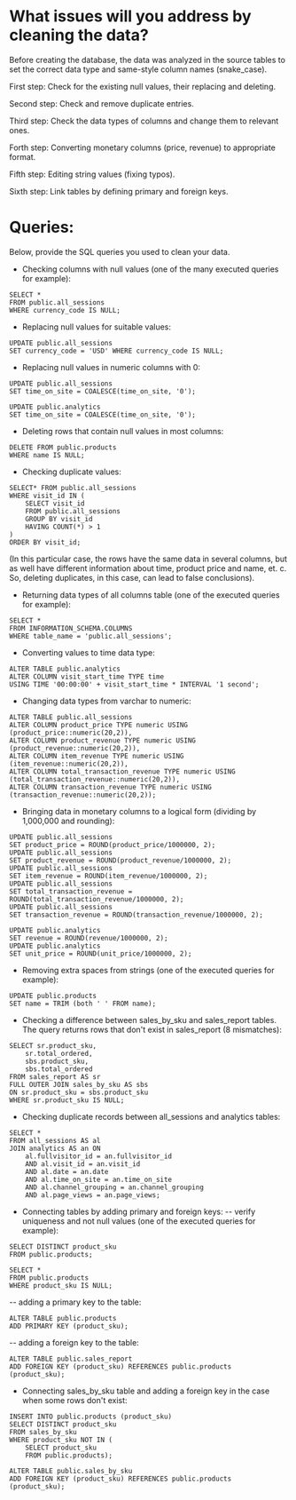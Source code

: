 # What issues will you address by cleaning the data?

 Before creating the database, the data was analyzed in the source tables to set the correct data type and same-style column names (snake_case).

 First step: Check for the existing null values, their replacing and deleting.

 Second step: Check and remove duplicate entries.

 Third step: Check the data types of columns and change them to relevant ones.

 Forth step: Converting monetary columns (price, revenue) to appropriate format.

 Fifth step: Editing string values (fixing typos).
 
 Sixth step: Link tables by defining primary and foreign keys.


# Queries:
Below, provide the SQL queries you used to clean your data.

- Checking columns with null values (one of the many executed queries for example):
```
SELECT *
FROM public.all_sessions
WHERE currency_code IS NULL;
```

- Replacing null values for suitable values:
```
UPDATE public.all_sessions
SET currency_code = 'USD' WHERE currency_code IS NULL;
```

- Replacing null values in numeric columns with 0:
```
UPDATE public.all_sessions 
SET time_on_site = COALESCE(time_on_site, '0');
```
```
UPDATE public.analytics
SET time_on_site = COALESCE(time_on_site, '0');
```

- Deleting rows that contain null values in most columns:
```
DELETE FROM public.products
WHERE name IS NULL;
```

- Checking duplicate values:
```
SELECT* FROM public.all_sessions
WHERE visit_id IN (
    SELECT visit_id
    FROM public.all_sessions
	GROUP BY visit_id
    HAVING COUNT(*) > 1
)
ORDER BY visit_id;
```
(In this particular case, the rows have the same data in several columns, but as well have different information about time, product price and name, et. c. So, deleting duplicates, in this case, can lead to false conclusions).

- Returning data types of all columns table (one of the executed queries for example):
```
SELECT *
FROM INFORMATION_SCHEMA.COLUMNS
WHERE table_name = 'public.all_sessions';
```

- Converting values to time data type:  
```
ALTER TABLE public.analytics
ALTER COLUMN visit_start_time TYPE time
USING TIME '00:00:00' + visit_start_time * INTERVAL '1 second';
```

- Changing data types from varchar to numeric:
```
ALTER TABLE public.all_sessions
ALTER COLUMN product_price TYPE numeric USING (product_price::numeric(20,2)),
ALTER COLUMN product_revenue TYPE numeric USING (product_revenue::numeric(20,2)),
ALTER COLUMN item_revenue TYPE numeric USING (item_revenue::numeric(20,2)),
ALTER COLUMN total_transaction_revenue TYPE numeric USING (total_transaction_revenue::numeric(20,2)),
ALTER COLUMN transaction_revenue TYPE numeric USING (transaction_revenue::numeric(20,2));
```

- Bringing data in monetary columns to a logical form (dividing by 1,000,000 and rounding):
```
UPDATE public.all_sessions
SET product_price = ROUND(product_price/1000000, 2);
UPDATE public.all_sessions
SET product_revenue = ROUND(product_revenue/1000000, 2);
UPDATE public.all_sessions
SET item_revenue = ROUND(item_revenue/1000000, 2);
UPDATE public.all_sessions
SET total_transaction_revenue = ROUND(total_transaction_revenue/1000000, 2);
UPDATE public.all_sessions
SET transaction_revenue = ROUND(transaction_revenue/1000000, 2);
```
```
UPDATE public.analytics
SET revenue = ROUND(revenue/1000000, 2);
UPDATE public.analytics
SET unit_price = ROUND(unit_price/1000000, 2);
``` 

- Removing extra spaces from strings (one of the executed queries for example):
```
UPDATE public.products
SET name = TRIM (both ' ' FROM name);
```

- Checking a difference between sales_by_sku and sales_report tables. The query returns rows that don't exist in sales_report (8 mismatches):
```
SELECT sr.product_sku, 
    sr.total_ordered, 
    sbs.product_sku, 
    sbs.total_ordered
FROM sales_report AS sr
FULL OUTER JOIN sales_by_sku AS sbs
ON sr.product_sku = sbs.product_sku
WHERE sr.product_sku IS NULL;
```

- Checking duplicate records between all_sessions and analytics tables:
``` 
SELECT *
FROM all_sessions AS al
JOIN analytics AS an ON
	al.fullvisitor_id = an.fullvisitor_id 
	AND al.visit_id = an.visit_id 
	AND al.date = an.date 
	AND al.time_on_site = an.time_on_site 
	AND al.channel_grouping = an.channel_grouping 
	AND al.page_views = an.page_views;
```

- Connecting tables by adding primary and foreign keys:
 -- verify uniqueness and not null values (one of the executed queries for example):
```
SELECT DISTINCT product_sku
FROM public.products;
```
```
SELECT *
FROM public.products
WHERE product_sku IS NULL; 
```

 -- adding a primary key to the table:
```
ALTER TABLE public.products
ADD PRIMARY KEY (product_sku);
```

 -- adding a foreign key to the table:
```
ALTER TABLE public.sales_report
ADD FOREIGN KEY (product_sku) REFERENCES public.products (product_sku);
```

 - Connecting sales_by_sku table and adding a foreign key in the case when some rows don't exist:
```
INSERT INTO public.products (product_sku)
SELECT DISTINCT product_sku
FROM sales_by_sku
WHERE product_sku NOT IN (
	SELECT product_sku 
	FROM public.products);
```
```
ALTER TABLE public.sales_by_sku
ADD FOREIGN KEY (product_sku) REFERENCES public.products (product_sku);
```
